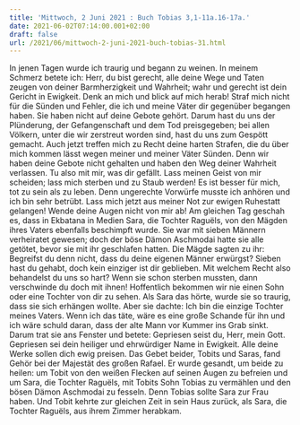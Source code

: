 ```yaml
---
title: 'Mittwoch, 2 Juni 2021 : Buch Tobias 3,1-11a.16-17a.'
date: 2021-06-02T07:14:00.001+02:00
draft: false
url: /2021/06/mittwoch-2-juni-2021-buch-tobias-31.html
---
```


In jenen Tagen wurde ich traurig und begann zu weinen. In meinem Schmerz betete ich: Herr, du bist gerecht, alle deine Wege und Taten zeugen von deiner Barmherzigkeit und Wahrheit; wahr und gerecht ist dein Gericht in Ewigkeit. Denk an mich und blick auf mich herab! Straf mich nicht für die Sünden und Fehler, die ich und meine Väter dir gegenüber begangen haben. Sie haben nicht auf deine Gebote gehört. Darum hast du uns der Plünderung, der Gefangenschaft und dem Tod preisgegeben; bei allen Völkern, unter die wir zerstreut worden sind, hast du uns zum Gespött gemacht. Auch jetzt treffen mich zu Recht deine harten Strafen, die du über mich kommen lässt wegen meiner und meiner Väter Sünden. Denn wir haben deine Gebote nicht gehalten und haben den Weg deiner Wahrheit verlassen. Tu also mit mir, was dir gefällt. Lass meinen Geist von mir scheiden; lass mich sterben und zu Staub werden! Es ist besser für mich, tot zu sein als zu leben. Denn ungerechte Vorwürfe musste ich anhören und ich bin sehr betrübt. Lass mich jetzt aus meiner Not zur ewigen Ruhestatt gelangen! Wende deine Augen nicht von mir ab! Am gleichen Tag geschah es, dass in Ekbatana in Medien Sara, die Tochter Raguëls, von den Mägden ihres Vaters ebenfalls beschimpft wurde. Sie war mit sieben Männern verheiratet gewesen; doch der böse Dämon Aschmodai hatte sie alle getötet, bevor sie mit ihr geschlafen hatten. Die Mägde sagten zu ihr: Begreifst du denn nicht, dass du deine eigenen Männer erwürgst? Sieben hast du gehabt, doch kein einziger ist dir geblieben. Mit welchem Recht also behandelst du uns so hart? Wenn sie schon sterben mussten, dann verschwinde du doch mit ihnen! Hoffentlich bekommen wir nie einen Sohn oder eine Tochter von dir zu sehen. Als Sara das hörte, wurde sie so traurig, dass sie sich erhängen wollte. Aber sie dachte: Ich bin die einzige Tochter meines Vaters. Wenn ich das täte, wäre es eine große Schande für ihn und ich wäre schuld daran, dass der alte Mann vor Kummer ins Grab sinkt. Darum trat sie ans Fenster und betete: Gepriesen seist du, Herr, mein Gott. Gepriesen sei dein heiliger und ehrwürdiger Name in Ewigkeit. Alle deine Werke sollen dich ewig preisen. Das Gebet beider, Tobits und Saras, fand Gehör bei der Majestät des großen Rafael. Er wurde gesandt, um beide zu heilen: um Tobit von den weißen Flecken auf seinen Augen zu befreien und um Sara, die Tochter Raguëls, mit Tobits Sohn Tobias zu vermählen und den bösen Dämon Aschmodai zu fesseln. Denn Tobias sollte Sara zur Frau haben. Und Tobit kehrte zur gleichen Zeit in sein Haus zurück, als Sara, die Tochter Raguëls, aus ihrem Zimmer herabkam.